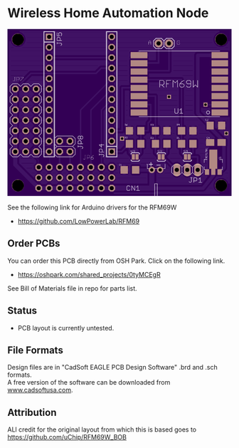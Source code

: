 # Wireless Home Automation Node

<img src="https://github.com/Jaidan/HA-RFM69W-Node/blob/master/node.png" alt="RFM69W Home Automation Node">

See the following link for Arduino drivers for the RFM69W  
  * https://github.com/LowPowerLab/RFM69

## Order PCBs  

You can order this PCB directly from OSH Park.  Click on the following link.  
  * https://oshpark.com/shared_projects/0tyMCEgR

See Bill of Materials file in repo for parts list.  

## Status  
  * PCB layout is currently untested.   

## File Formats  

Design files are in "CadSoft EAGLE PCB Design Software" .brd and .sch formats.  
A free version of the software can be downloaded from www.cadsoftusa.com.  

## Attribution

ALl credit for the original layout from which this is based goes to https://github.com/uChip/RFM69W_BOB


